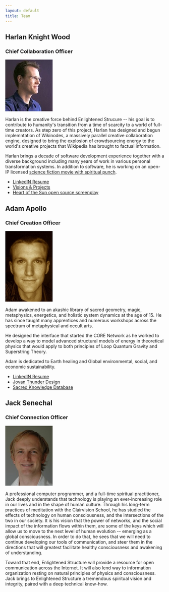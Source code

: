 ```yaml
---
layout: default
title: Team
---
```


## Harlan Knight Wood
### Chief Collaboration Officer
<img src="../IMG/harlan.jpg" class="bio" /> 
                                              
Harlan is the creative force behind Enlightened Strucure -- his goal is to contribute to humanity's transition from a time of scarcity to a world of full-time creators.  As step zero of this project, Harlan has designed and begun implemntation of Wikinodes, a massively parallel creative collaboration engine, designed to bring the explosion of crowdsourcing energy to the world's creative projects that Wikipedia has brought to factual information.  

Harlan brings a decade of software development experience together with a diverse background including many years of work in various personal transformation systems.  In addition to software, he is working on an open-IP licensed [science fiction movie with spiritual punch](http://heartofthesun.net).  

* [LinkedIN Resume](http://www.linkedin.com/in/harlanwood)
* [Visions & Projects](http://www.harlanknight.net)
* [Heart of the Sun open source screenplay](http://heartofthesun.net) 

## Adam Apollo
### Chief Creation Officer
<img src="../IMG/adam.jpg" class="bio" /> 

Adam awakened to an akashic library of sacred geometry, magic, metaphysics, energetics, and holistic system dynamics at the age of 15.  He has since taught many apprentices and numerous workshops across the spectrum of metaphysical and occult arts.                                                                              

He designed the interface that
started the CORE Network as he worked to develop a way to model
advanced structural models of energy in theoretical physics that would
apply to both principles of Loop Quantum Gravity and Superstring Theory.

Adam is dedicated to Earth healing and Global
environmental, social, and economic sustainability.          

* [LinkedIN Resume](http://www.linkedin.com/in/adamapollo)
* [Jovan Thunder Design](http://www.jovanthunder.com)
* [Sacred Knowledge Database](http://www.adamapollo.info)

## Jack Senechal
### Chief Connection Officer
<img src="../IMG/jack.jpg" class="bio" /> 

A professional computer programmer, and a full-time spiritual practitioner, Jack deeply understands that technology is playing an ever-increasing role in our lives and in the shape of human culture. Through his long-term practices of meditation with the Clairvision School, he has studied the effects of technology on human consciousness, and the intersections of the two in our society. It is his vision that the power of networks, and the social impact of the information flows within them, are some of the keys which will allow us to move to the next level of human evolution -- emerging as a global consciousness. In order to do that, he sees that we will need to continue developing our tools of communication, and steer them in the directions that will greatest facilitate healthy consciousness and awakening of understanding.

Toward that end, Enlightened Structure will provide a resource for open communication across the Internet. It will also lend way to information organization resting on natural principles of physics and consciousness. Jack  brings to Enlightened Structure a tremendous spiritual vision and integrity, paired with a deep technical know-how.  
